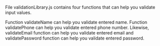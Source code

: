 File validationLibrary.js contains four functions that can help you validate input values. 

Function validateName can help you validate entered name. Function validatePhone can help you validate entered phone number. Likewise, validateEmail function can help you validate entered email and validatePassword function can help you validate entered password. 